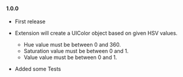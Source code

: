 #### 1.0.0

 - First release
 - Extension will create a UIColor object based on given HSV values.
    - Hue value must be between 0 and 360.
    - Saturation value must be between 0 and 1.
    - Value value must be between 0 and 1.
 
 - Added some Tests



